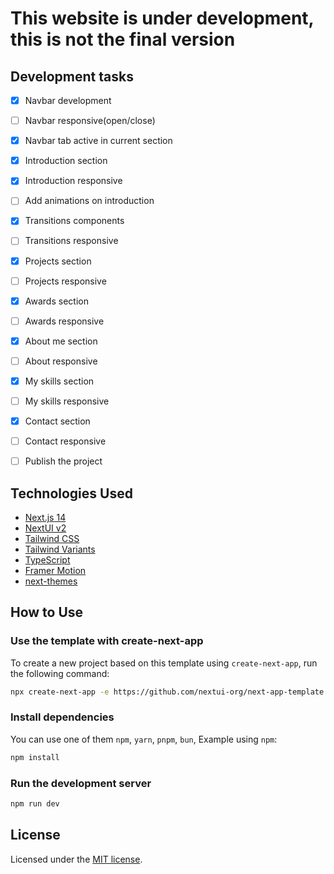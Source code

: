 # This website is under development, this is not the final version

## Development tasks

- [x] Navbar development
- [ ] Navbar responsive(open/close)
- [x] Navbar tab active in current section

- [x] Introduction section
- [x] Introduction responsive
- [ ] Add animations on introduction

- [x] Transitions components
- [ ] Transitions responsive

- [x] Projects section
- [ ] Projects responsive

- [x] Awards section
- [ ] Awards responsive

- [x] About me section
- [ ] About responsive

- [x] My skills section
- [ ] My skills responsive

- [x] Contact section
- [ ] Contact responsive

- [ ] Publish the project

## Technologies Used

- [Next.js 14](https://nextjs.org/docs/getting-started)
- [NextUI v2](https://nextui.org/)
- [Tailwind CSS](https://tailwindcss.com/)
- [Tailwind Variants](https://tailwind-variants.org)
- [TypeScript](https://www.typescriptlang.org/)
- [Framer Motion](https://www.framer.com/motion/)
- [next-themes](https://github.com/pacocoursey/next-themes)

## How to Use

### Use the template with create-next-app

To create a new project based on this template using `create-next-app`, run the following command:

```bash
npx create-next-app -e https://github.com/nextui-org/next-app-template
```

### Install dependencies

You can use one of them `npm`, `yarn`, `pnpm`, `bun`, Example using `npm`:

```bash
npm install
```

### Run the development server

```bash
npm run dev
```

## License

Licensed under the [MIT license](https://github.com/nextui-org/next-app-template/blob/main/LICENSE).
